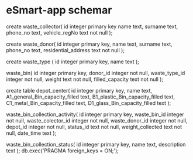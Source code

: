 # eSmart-app schemar

create waste_collector(
    id integer primary key
    name text,
    surname text,
    phone_no text,
    vehicle_regNo text not null
);

create waste_donor(
    id integer primary key,
     name text,
    surname text,
    phone_no text,
    residential_address text not null
);

create waste_type (
    id integer primary key,
    name text
);

waste_bin(
    id integer primary key,
    donor_id integer not null,
    waste_type_id integer not null,
    weight text not null,
    filled_capacity text not null
);

create table depot_center(
    id integer primary key,
    name text,
    A1_general_Bin_capacity_filled text,
    B1_plastic_Bin_capacity_filled text,
    C1_metal_Bin_capacity_filled text,
    D1_glass_Bin_capacity_filled text
);

waste_bin_collection_activity(
    id integer primary key,
    waste_bin_id integer not null,
    waste_colector_id integer not null,
    waste_donor_id integer not null,
    depot_id integer not null,
    status_id text not null,
    weight_collected text not null,
    date_time text
);

waste_bin_collection_status(
    id integer primary key,
    name text,
    description text
);
db.exec('PRAGMA foreign_keys = ON;');